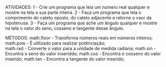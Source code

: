 ATIVIDADES:
1 - Crie um programa que leia um número real qualquer e mostre na tela a sua parte inteira.
2 - Faça um programa que leia o comprimento do cateto oposto, do cateto adjacente e retorne o vaor da hipotenusa.
3 - Faça um programa que ache um ângulo qualquer e mostre na tela o valor do seno, cosseno e tangente desse ângulo.

MÉTODOS:
math.floor - Transforma números reais em números inteiros;
math.pow - É utilizado para realizar potênciação;  
math.rad - Converte o valor para a unidade de medida radiana;
math.sin - Encontra o seno do valor inseriddo;
math.cos - Encontra o cosseno do valor inserido;
math.tan - Encontra a tangente do valor inserido;
